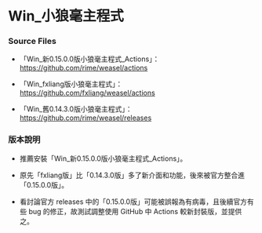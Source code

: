# Win_小狼毫主程式

### Source Files

- 「Win_新0.15.0.0版小狼毫主程式_Actions」：https://github.com/rime/weasel/actions

- 「Win_fxliang版小狼毫主程式」：https://github.com/fxliang/weasel/actions

- 「Win_舊0.14.3.0版小狼毫主程式」：https://github.com/rime/weasel/releases

### 版本說明

- 推薦安裝「Win_新0.15.0.0版小狼毫主程式_Actions」。

- 原先「fxliang版」比「0.14.3.0版」多了新介面和功能，後來被官方整合進「0.15.0.0版」。

- 看討論官方 releases 中的「0.15.0.0版」可能被誤報為有病毒，且後續官方有些 bug 的修正，故測試調整使用 GitHub 中 Actions 較新封裝版，並提供之。


